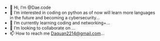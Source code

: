 - 👋 Hi, I’m @Dae.code
- 👀 I’m interested in coding on python as of now will learn more languages in the future and becoming a cybersecurity...
- 🌱 I’m currently learning coding and networking+...
- 💞️ I’m looking to collaborate on ...
- 📫 How to reach me Daquan2214@gmail.com...

<!---
Daquan-sudem/Daquan-sudem is a ✨ special ✨ repository because its `README.md` (this file) appears on your GitHub profile.
You can click the Preview link to take a look at your changes.
--->
